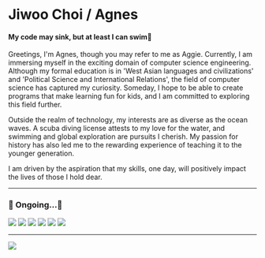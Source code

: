 # Jiwoo Choi  /  Agnes
#### My code may sink, but at least I can swim🤿

Greetings, I'm Agnes, though you may refer to me as Aggie. Currently, I am immersing myself in the exciting domain of computer science engineering. Although my formal education is in 'West Asian languages and civilizations' and 'Political Science and International Relations', the field of computer science has captured my curiosity. Someday, I hope to be able to create programs that make learning fun for kids, and I am committed to exploring this field further.

Outside the realm of technology, my interests are as diverse as the ocean waves. A scuba diving license attests to my love for the water, and swimming and global exploration are pursuits I cherish. My passion for history has also led me to the rewarding experience of teaching it to the younger generation.

I am driven by the aspiration that my skills, one day, will positively impact the lives of those I hold dear.

---

### 🚧 Ongoing...🚧
<div align=left>
  <img src="https://img.shields.io/badge/Javascript-F7DF1E?style=flat&logo=Javascript&logoColor=white" />
  <img src="https://img.shields.io/badge/React-61DAFB?style=flat&logo=React&logoColor=white" />
  <img src="https://img.shields.io/badge/Python-3776AB?style=flat&logo=Python&logoColor=white" />
  <img src="https://img.shields.io/badge/Django-092E20?style=flat&logo=Django&logoColor=white" />
  <img src="https://img.shields.io/badge/Html5-E34F26?style=flat&logo=Html5&logoColor=white" />
  <img src="https://img.shields.io/badge/Css3-1572B6?style=flat&logo=Css3o&logoColor=white" />
</div>


---
<img src="https://github-readme-stats.vercel.app/api/top-langs/?username=agnes0304&layout=compact">
